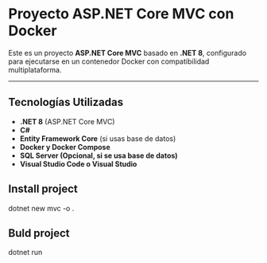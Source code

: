 # Proyecto ASP.NET Core MVC con Docker

Este es un proyecto **ASP.NET Core MVC** basado en **.NET 8**, configurado para ejecutarse en un contenedor Docker con compatibilidad multiplataforma.

---

## Tecnologías Utilizadas
- **.NET 8** (ASP.NET Core MVC)
- **C#**
- **Entity Framework Core** (si usas base de datos)
- **Docker y Docker Compose**
- **SQL Server (Opcional, si se usa base de datos)**
- **Visual Studio Code o Visual Studio**


## Install project
dotnet new mvc -o .

## Buld project
dotnet run

